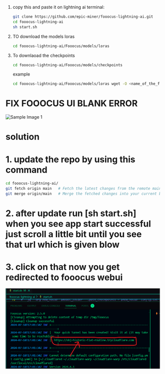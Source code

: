 
1. copy this and paste it on lightning ai terminal:
    ```sh
    git clone https://github.com/epic-miner/fooocus-lightning-ai.git
    cd fooocus-lightning-ai
    sh start.sh
    ```
2. TO download the models loras
   ```sh
   cd fooocus-lightning-ai/Fooocus/models/loras
   ```
3. To downlaoad the checkpoints
   ```sh
   cd fooocus-lightning-ai/Fooocus/models/checkpoints
   ```

   example
   ```sh
   cd fooocus-lightning-ai/Fooocus/models/loras wget -O <name_of_the_file> <link_from_civitai>
# FIX FOOOCUS UI BLANK ERROR
![Sample Image 1](https://github.com/epic-miner/image/blob/main/Screenshot%202024-07-18%20102413.png)
# solution 
# 1. update the repo by using this command 
  ```sh
cd fooocus-lightning-ai/
git fetch origin main   # Fetch the latest changes from the remote main branch
git merge origin/main   # Merge the fetched changes into your current branch
   ```
# 2. after update  run [sh start.sh] when you see app start successful just scroll a little bit until you see that url which is given blow
# 3. click on that now you get redirected to fooocus webui
![Sample Image 1](https://github.com/epic-miner/image/blob/main/Screenshot%202024-07-18%20101016.png)

